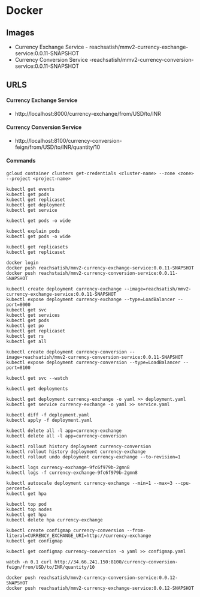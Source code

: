 # Docker

## Images
- Currency Exchange Service - reachsatish/mmv2-currency-exchange-service:0.0.11-SNAPSHOT
- Currency Conversion Service -reachsatish/mmv2-currency-conversion-service:0.0.11-SNAPSHOT

## URLS

#### Currency Exchange Service
- http://localhost:8000/currency-exchange/from/USD/to/INR

#### Currency Conversion Service
- http://localhost:8100/currency-conversion-feign/from/USD/to/INR/quantity/10


#### Commands
```
gcloud container clusters get-credentials <cluster-name> --zone <zone> --project <project-name>

kubectl get events
kubectl get pods
kubectl get replicaset
kubectl get deployment
kubectl get service

kubectl get pods -o wide

kubectl explain pods
kubectl get pods -o wide

kubectl get replicasets
kubectl get replicaset

docker login
docker push reachsatish/mmv2-currency-exchange-service:0.0.11-SNAPSHOT
docker push reachstaish/mmv2-currency-conversion-service:0.0.11-SNAPSHOT

kubectl create deployment currency-exchange --image=reachsatish/mmv2-currency-exchange-service:0.0.11-SNAPSHOT
kubectl expose deployment currency-exchange --type=LoadBalancer --port=8000
kubectl get svc
kubectl get services
kubectl get pods
kubectl get po
kubectl get replicaset
kubectl get rs
kubectl get all

kubectl create deployment currency-conversion --image=reachsatish/mmv2-currency-conversion-service:0.0.11-SNAPSHOT
kubectl expose deployment currency-conversion --type=LoadBalancer --port=8100

kubectl get svc --watch

kubectl get deployments

kubectl get deployment currency-exchange -o yaml >> deployment.yaml 
kubectl get service currency-exchange -o yaml >> service.yaml 

kubectl diff -f deployment.yaml
kubectl apply -f deployment.yaml

kubectl delete all -l app=currency-exchange
kubectl delete all -l app=currency-conversion

kubectl rollout history deployment currency-conversion
kubectl rollout history deployment currency-exchange
kubectl rollout undo deployment currency-exchange --to-revision=1

kubectl logs currency-exchange-9fc6f979b-2gmn8
kubectl logs -f currency-exchange-9fc6f979b-2gmn8 

kubectl autoscale deployment currency-exchange --min=1 --max=3 --cpu-percent=5 
kubectl get hpa

kubectl top pod
kubectl top nodes
kubectl get hpa
kubectl delete hpa currency-exchange

kubectl create configmap currency-conversion --from-literal=CURRENCY_EXCHANGE_URI=http://currency-exchange
kubectl get configmap

kubectl get configmap currency-conversion -o yaml >> configmap.yaml

watch -n 0.1 curl http://34.66.241.150:8100/currency-conversion-feign/from/USD/to/INR/quantity/10

docker push reachsatish/mmv2-currency-conversion-service:0.0.12-SNAPSHOT
docker push reachsatish/mmv2-currency-exchange-service:0.0.12-SNAPSHOT
```